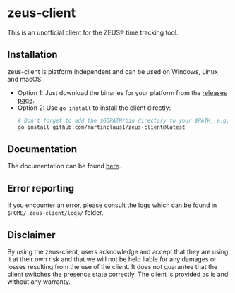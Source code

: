 # zeus-client
This is an unofficial client for the ZEUS® time tracking tool.

## Installation

zeus-client is platform independent and can be used on Windows, Linux and macOS.

- Option 1: Just download the binaries for your platform from the [releases page](https://github.com/martinclaus1/zeus-client/releases/latest).
- Option 2: Use `go install` to install the client directly: 
  ```bash
  # Don't forget to add the $GOPATH/bin directory to your $PATH, e.g. export PATH=$PATH:$(go env GOPATH)/bin
  go install github.com/martinclaus1/zeus-client@latest
  ```

## Documentation

The documentation can be found [here](documentation/zeus-client.md).

## Error reporting

If you encounter an error, please consult the logs which can be found in `$HOME/.zeus-client/logs/` folder.

## Disclaimer

By using the zeus-client, users acknowledge and accept that they are using it at their own risk and that we will not be held liable for any damages or losses resulting from the use of the client. 
It does not guarantee that the client switches the presence state correctly. The client is provided as is and without any warranty.